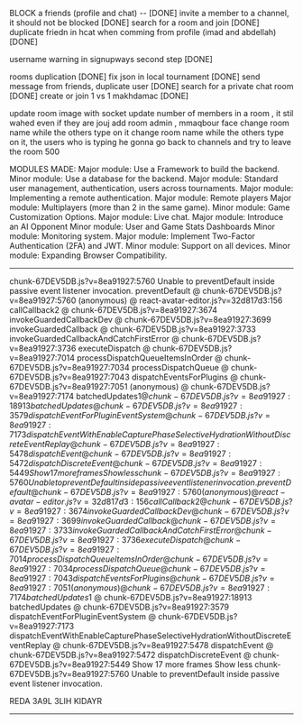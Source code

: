 
BLOCK a friends (profile and chat) -- [DONE]
invite a member to a channel, it should not be blocked [DONE]
search for a room and join [DONE]
duplicate friedn in hcat when comming from profile (imad and abdellah) [DONE]

username warning in signupways second step [DONE]

rooms duplication [DONE]
fix json in local tournament [DONE]
send message from friends, duplicate user [DONE]
search for a private chat room [DONE]
create or join 1 vs 1 makhdamac [DONE]

<!-- CHAT -->
update room image with socket
update number of members in a room , it stil wahed even if they are jouj
add room admin , mmaqbour face
change room name while the others type on it
change room name while the others type on it, the users who is typing he gonna go back to channels and try to leave the room 500



MODULES MADE:
Major module: Use a Framework to build the backend.
Minor module: Use a database for the backend.
Major module: Standard user management, authentication, users across tournaments.
Major module: Implementing a remote authentication.
Major module: Remote players
Major module: Multiplayers (more than 2 in the same game).
Minor module: Game Customization Options.
Major module: Live chat.
Major module: Introduce an AI Opponent
Minor module: User and Game Stats Dashboards
Minor module: Monitoring system.
Major module: Implement Two-Factor Authentication (2FA) and JWT.
Minor module: Support on all devices.
Minor module: Expanding Browser Compatibility.






<!-- https://localhost/mainpage/game/jointournament -->









*********************************************
chunk-67DEV5DB.js?v=8ea91927:5760 Unable to preventDefault inside passive event listener invocation.
preventDefault @ chunk-67DEV5DB.js?v=8ea91927:5760
(anonymous) @ react-avatar-editor.js?v=32d817d3:156
callCallback2 @ chunk-67DEV5DB.js?v=8ea91927:3674
invokeGuardedCallbackDev @ chunk-67DEV5DB.js?v=8ea91927:3699
invokeGuardedCallback @ chunk-67DEV5DB.js?v=8ea91927:3733
invokeGuardedCallbackAndCatchFirstError @ chunk-67DEV5DB.js?v=8ea91927:3736
executeDispatch @ chunk-67DEV5DB.js?v=8ea91927:7014
processDispatchQueueItemsInOrder @ chunk-67DEV5DB.js?v=8ea91927:7034
processDispatchQueue @ chunk-67DEV5DB.js?v=8ea91927:7043
dispatchEventsForPlugins @ chunk-67DEV5DB.js?v=8ea91927:7051
(anonymous) @ chunk-67DEV5DB.js?v=8ea91927:7174
batchedUpdates$1 @ chunk-67DEV5DB.js?v=8ea91927:18913
batchedUpdates @ chunk-67DEV5DB.js?v=8ea91927:3579
dispatchEventForPluginEventSystem @ chunk-67DEV5DB.js?v=8ea91927:7173
dispatchEventWithEnableCapturePhaseSelectiveHydrationWithoutDiscreteEventReplay @ chunk-67DEV5DB.js?v=8ea91927:5478
dispatchEvent @ chunk-67DEV5DB.js?v=8ea91927:5472
dispatchDiscreteEvent @ chunk-67DEV5DB.js?v=8ea91927:5449
Show 17 more frames
Show less
chunk-67DEV5DB.js?v=8ea91927:5760 Unable to preventDefault inside passive event listener invocation.
preventDefault @ chunk-67DEV5DB.js?v=8ea91927:5760
(anonymous) @ react-avatar-editor.js?v=32d817d3:156
callCallback2 @ chunk-67DEV5DB.js?v=8ea91927:3674
invokeGuardedCallbackDev @ chunk-67DEV5DB.js?v=8ea91927:3699
invokeGuardedCallback @ chunk-67DEV5DB.js?v=8ea91927:3733
invokeGuardedCallbackAndCatchFirstError @ chunk-67DEV5DB.js?v=8ea91927:3736
executeDispatch @ chunk-67DEV5DB.js?v=8ea91927:7014
processDispatchQueueItemsInOrder @ chunk-67DEV5DB.js?v=8ea91927:7034
processDispatchQueue @ chunk-67DEV5DB.js?v=8ea91927:7043
dispatchEventsForPlugins @ chunk-67DEV5DB.js?v=8ea91927:7051
(anonymous) @ chunk-67DEV5DB.js?v=8ea91927:7174
batchedUpdates$1 @ chunk-67DEV5DB.js?v=8ea91927:18913
batchedUpdates @ chunk-67DEV5DB.js?v=8ea91927:3579
dispatchEventForPluginEventSystem @ chunk-67DEV5DB.js?v=8ea91927:7173
dispatchEventWithEnableCapturePhaseSelectiveHydrationWithoutDiscreteEventReplay @ chunk-67DEV5DB.js?v=8ea91927:5478
dispatchEvent @ chunk-67DEV5DB.js?v=8ea91927:5472
dispatchDiscreteEvent @ chunk-67DEV5DB.js?v=8ea91927:5449
Show 17 more frames
Show less
chunk-67DEV5DB.js?v=8ea91927:5760 Unable to preventDefault inside passive event listener invocation.




REDA 3A9L 3LIH KIDAYR
*********************************************